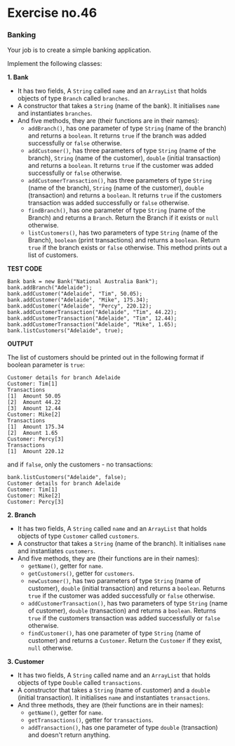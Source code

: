 # Exercise no.46
### Banking

Your job is to create a simple banking application.

Implement the following classes:

**1. Bank**
- It has two fields, A ```String``` called ```name``` and an ```ArrayList``` that holds objects of type ```Branch``` called ```branches```.
- A constructor that takes a ```String``` (name of the bank). It initialises ```name``` and instantiates ```branches```.
- And five methods, they are (their functions are in their names):
  - ```addBranch()```, has one parameter of type ```String``` (name of the branch) and returns a ```boolean```. It returns ```true``` if the branch was added successfully or ```false``` otherwise.
  - ```addCustomer()```, has three parameters of type ```String``` (name of the branch), ```String``` (name of the customer), ```double``` (initial transaction) and returns a ```boolean```. It returns ```true``` if the customer was added successfully or ```false``` otherwise.
  - ```addCustomerTransaction()```, has three parameters of type ```String``` (name of the branch), ```String``` (name of the customer), ```double``` (transaction) and returns a ```boolean```. It returns ```true``` if the customers transaction was added successfully or ```false``` otherwise.
  - ```findBranch()```, has one parameter of type ```String``` (name of the Branch) and returns a ```Branch```. Return the Branch if it exists or ```null``` otherwise.
  - ```listCustomers()```, has two parameters of type ```String``` (name of the Branch), ```boolean``` (print transactions) and returns a ```boolean```. Return ```true``` if the branch exists or ```false``` otherwise. This method prints out a list of customers.

**TEST CODE**
```
Bank bank = new Bank("National Australia Bank");
bank.addBranch("Adelaide");
bank.addCustomer("Adelaide", "Tim", 50.05);
bank.addCustomer("Adelaide", "Mike", 175.34);
bank.addCustomer("Adelaide", "Percy", 220.12);
bank.addCustomerTransaction("Adelaide", "Tim", 44.22);
bank.addCustomerTransaction("Adelaide", "Tim", 12.44);
bank.addCustomerTransaction("Adelaide", "Mike", 1.65);
bank.listCustomers("Adelaide", true); 
```
**OUTPUT**

The list of customers should be printed out in the following format if boolean parameter is ```true```:
```
Customer details for branch Adelaide
Customer: Tim[1]
Transactions
[1]  Amount 50.05
[2]  Amount 44.22
[3]  Amount 12.44
Customer: Mike[2]
Transactions
[1]  Amount 175.34
[2]  Amount 1.65
Customer: Percy[3]
Transactions
[1]  Amount 220.12
```
and if ```false```, only the customers - no transactions:
```
bank.listCustomers("Adelaide", false);
Customer details for branch Adelaide
Customer: Tim[1]
Customer: Mike[2]
Customer: Percy[3]
```

**2. Branch**
- It has two fields, A ```String``` called ```name``` and an ```ArrayList``` that holds objects of type ```Customer``` called ```customers```.
- A constructor that takes a ```String``` (name of the branch). It initialises ```name``` and instantiates ```customers```.
- And five methods, they are (their functions are in their names): 
  - ```getName()```, getter for ```name```.
  - ```getCustomers()```, getter for ```customers```.
  - ```newCustomer()```, has two parameters of type ```String``` (name of customer), ```double``` (initial transaction) and returns a ```boolean```. Returns ```true``` if the customer was added successfully or ```false``` otherwise.
  - ```addCustomerTransaction()```, has two parameters of type ```String``` (name of customer), ```double``` (transaction) and returns a ```boolean```. Returns ```true``` if the customers transaction was added successfully or ```false``` otherwise.
  - ```findCustomer()```, has one parameter of type ```String``` (name of customer) and returns a ```Customer```. Return the ```Customer``` if they exist, ```null``` otherwise.

**3. Customer**
- It has two fields, A ```String``` called name and an ```ArrayList``` that holds objects of type ```Double``` called ```transactions```.
- A constructor that takes a ```String``` (name of customer) and a ```double``` (initial transaction). It initialises ```name``` and instantiates ```transactions```.
- And three methods, they are (their functions are in their names):
  - ```getName()```, getter for ```name```.
  - ```getTransactions()```, getter for ```transactions```.
  - ```addTransaction()```, has one parameter of type ```double``` (transaction) and doesn't return anything.
